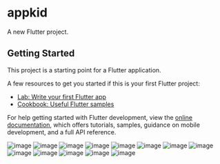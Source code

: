 # appkid

A new Flutter project.

## Getting Started

This project is a starting point for a Flutter application.

A few resources to get you started if this is your first Flutter project:

- [Lab: Write your first Flutter app](https://docs.flutter.dev/get-started/codelab)
- [Cookbook: Useful Flutter samples](https://docs.flutter.dev/cookbook)

For help getting started with Flutter development, view the
[online documentation](https://docs.flutter.dev/), which offers tutorials,
samples, guidance on mobile development, and a full API reference.

![image](https://github.com/user-attachments/assets/45fdace6-6ac3-4369-8e0c-8c5c638ff2c7)
![image](https://github.com/user-attachments/assets/f5e29d53-a8c2-4573-9c5b-0f6a091d9f94)
![image](https://github.com/user-attachments/assets/bc8a95a7-d75f-4f52-b5f6-244eaee1dd99)
![image](https://github.com/user-attachments/assets/73d19996-4ac3-4393-82d5-bb1575385ac7)
![image](https://github.com/user-attachments/assets/5975a158-d2b3-4575-8982-aace2cbc9764)
![image](https://github.com/user-attachments/assets/c4770363-73c0-4aa5-8567-d883bce233e9)
![image](https://github.com/user-attachments/assets/8c096e53-a496-4b88-aa51-443b5740177e)
![image](https://github.com/user-attachments/assets/2f5820fa-cefc-4333-8142-f2eac87232e3)
![image](https://github.com/user-attachments/assets/73356116-4c81-483d-ab04-f797b54e2b34)
![image](https://github.com/user-attachments/assets/514a5e40-3666-4270-851c-6a35da76cb90)
![image](https://github.com/user-attachments/assets/e7865120-8123-481e-8818-17bb5a6427ef)
![image](https://github.com/user-attachments/assets/dc886f1f-e9df-4c17-9e47-fdacae1cc554)
![image](https://github.com/user-attachments/assets/ac7c4565-6fcd-4c37-bff8-021e9f0087a2)



